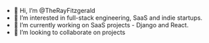 - 👋 Hi, I’m @TheRayFitzgerald
- 👀 I’m interested in full-stack engineering, SaaS and indie startups.
- 🌱 I’m currently working on SaaS projects - Django and React.
- 🤝 I’m looking to collaborate on projects

<!---
TheRayFitzgerald/TheRayFitzgerald is a ✨ special ✨ repository because its `README.md` (this file) appears on your GitHub profile.
You can click the Preview link to take a look at your changes.
--->
